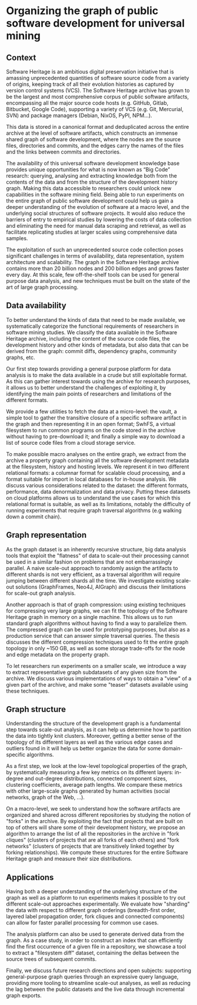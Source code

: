 # Organizing the graph of public software development for universal mining

## Context

Software Heritage is an ambitious digital preservation initiative that is
amassing unprecedented quantities of software source code from a variety of
origins, keeping track of all their evolution histories as captured by version
control systems (VCS). The Software Heritage archive has grown to be the
largest and most comprehensive corpus of public software artifacts,
encompassing all the major source code hosts (e.g. GitHub, Gitlab, Bitbucket,
Google Code), supporting a variety of VCS (e.g. Git, Mercurial, SVN) and
package managers (Debian, NixOS, PyPI, NPM...).

This data is stored in a canonical format and deduplicated across the entire
archive at the level of software artifacts, which constructs an immense shared
graph of software development, where the nodes are the source files,
directories and commits, and the edges carry the names of the files and the
links between commits and directories.

The availability of this universal software development knowledge base provides
unique opportunities for what is now known as “Big Code” research: querying,
analysing and extracting knowledge both from the contents of the data and from
the structure of the development history graph. Making this data accessible to
researchers could unlock new capabilities in the software mining field. Being
able to run experiments on the entire graph of public software development
could help us gain a deeper understanding of the evolution of software at a
macro level, and the underlying social structures of software projects. It
would also reduce the barriers of entry to empirical studies by lowering the
costs of data collection and eliminating the need for manual data scraping and
retrieval, as well as facilitate replicating studies at larger scales using
comprehensive data samples.

The exploitation of such an unprecedented source code collection poses
significant challenges in terms of availability, data representation, system
architecture and scalability. The graph in the Software Heritage archive
contains more than 20 billion nodes and 200 billion edges and grows faster
every day. At this scale, few off-the-shelf tools can be used for general
purpose data analysis, and new techniques must be built on the state of the art
of large graph processing.

## Data availability

To better understand the kinds of data that need to be made available, we
systematically categorize the functional requirements of researchers in
software mining studies.  We classify the data available in the Software
Heritage archive, including the content of the source code files, the
development history and other kinds of metadata, but also data that can be
derived from the graph: commit diffs, dependency graphs, community graphs, etc.

Our first step towards providing a general purpose platform for data analysis
is to make the data available in a crude but still exploitable format. As this
can gather interest towards using the archive for research purposes, it
allows us to better understand the challenges of exploiting it, by identifying
the main pain points of researchers and limitations of the different formats.

We provide a few utilities to fetch the data at a micro-level: the vault, a
simple tool to gather the transitive closure of a specific software artifact in
the graph and then representing it in an open format; SwhFS, a virtual
filesystem to run common programs on the code stored in the archive without
having to pre-download it; and finally a simple way to download a list of
source code files from a cloud storage service.

To make possible macro analyses on the entire graph, we extract from the
archive a property graph containing all the software development metadata at
the filesystem, history and hosting levels. We represent it in two different
relational formats: a columnar format for scalable cloud processing, and a
format suitable for import in local databases for in-house analysis. We discuss
various considerations related to the dataset: the different formats,
performance, data denormalization and data privacy.
Putting these datasets on cloud platforms allows us to understand the use cases
for which this relational format is suitable, as well as its limitations,
notably the difficulty of running experiments that require graph traversal
algorithms (e.g walking down a commit chain).

## Graph representation

As the graph dataset is an inherently recursive structure, big data analysis
tools that exploit the "flatness" of data to scale-out their processing cannot
be used in a similar fashion on problems that are not embarrassingly parallel.
A naive scale-out approach to randomly assign the artifacts to different shards
is not very efficient, as a traversal algorithm will require jumping
between different shards all the time. We investigate existing scale-out
solutions (GraphFrames, Neo4J, AIGraph) and discuss their limitations for
scale-out graph analysis.

Another approach is that of graph compression: using existing techniques for
compressing very large graphs, we can fit the topology of the Software Heritage
graph in memory on a single machine. This allows us to run standard graph
algorithms without having to find a way to parallelize them. The compressed
graph can be used for prototyping purposes, but also as a production service
that can answer simple traversal queries. The thesis discusses the different
compression techniques used to fit the entire graph topology in only ~150 GB,
as well as some storage trade-offs for the node and edge metadata on the
property graph.

To let researchers run experiments on a smaller scale, we introduce a way to
extract representative graph subdatasets of any given size from the archive. We
discuss various implementations of ways to obtain a "view" of a given part of
the archive, and make some "teaser" datasets available using these techniques.

## Graph structure

Understanding the structure of the development graph is a fundamental step
towards scale-out analysis, as it can help us determine how to partition the
data into tightly knit clusters. Moreover, getting a better sense of the
topology of its different layers as well as the various edge cases and outliers
found in it will help us better organize the data for some domain-specific
algorithms.

As a first step, we look at the low-level topological properties of the graph,
by systematically measuring a few key metrics on its different layers:
in-degree and out-degree distributions, connected component sizes, clustering
coefficients, average path lengths. We compare these metrics with other
large-scale graphs generated by human activities (social networks, graph of the
Web, ...).

On a macro-level, we seek to understand how the software artifacts are
organized and shared across different repositories by studying the notion of
"forks" in the archive. By exploiting the fact that projects that are built on
top of others will share some of their development history, we propose an
algorithm to arrange the list of all the repositories in the archive in
"fork cliques" (clusters of projects that are all forks of each others) and
"fork networks" (clusters of projects that are transitively linked together by
forking relationships). We compute these structures for the entire Software
Heritage graph and measure their size distributions.

## Applications

Having both a deeper understanding of the underlying structure of the graph as
well as a platform to run experiments makes it possible to try out different
scale-out approaches experimentally. We evaluate how "sharding" the data with
respect to different graph orderings (breadth-first order, layered label
propagation order, fork cliques and connected components) can allow for faster
parallel processing for common use cases.

The analysis platform can also be used to generate derived data from the graph.
As a case study, in order to construct an index that can efficiently find the
first occurrence of a given file in a repository, we showcase a tool to extract
a "filesystem diff" dataset, containing the deltas between the source trees of
subsequent commits.

Finally, we discuss future research directions and open subjects: supporting
general-purpose graph queries through an expressive query language, providing
more tooling to streamline scale-out analyses, as well as reducing the lag
between the public datasets and the live data through incremental graph
exports.
